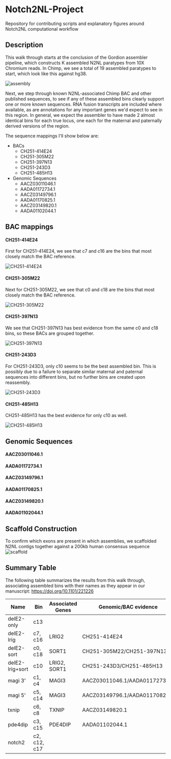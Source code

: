 # Notch2NL-Project
Repository for contributing scripts and explanatory figures around Notch2NL computational workflow


## Description

This walk through starts at the conclusion of the Gordion assembler pipeline, which constructs K assembled N2NL paratypes from 10X Chromium reads. In Chimp, we see a total of 19 assembled paratypes to start, which look like this against hg38.

![assembly](https://github.com/vrubels/Notch2NL-Project/blob/master/chimp/Screen%20Shot%202018-02-23%20at%201.05.13%20PM.png)

Next, we step through known N2NL-associated Chimp BAC and other published sequences, to see if any of these assembled bins clearly support one or more known sequences. RNA fusion transcripts are included where available, as are annotations for any important genes we'd expect to see in this region. In general, we expect the assembler to have made 2 almost identical bins for each true locus, one each for the maternal and paternally derived versions of the region.

The sequence mappings I'll show below are:

* BACs
  * CH251-414E24
  * CH251-305M22
  * CH251-397N13
  * CH251-243D3
  * CH251-485H13
* Genomic Sequences
  * AACZ03011046.1
  * AADA01172734.1
  * AACZ03149796.1
  * AADA01170825.1
  * AACZ03149820.1
  * AADA01102044.1
 
 
 ## BAC mappings 
 
 #### CH251-414E24
 First for CH251-414E24, we see that c7 and c16 are the bins that most closely match the BAC reference.
 
 ![CH251-414E24](https://github.com/vrubels/Notch2NL-Project/blob/master/chimp/Screen%20Shot%202018-02-23%20at%201.23.17%20PM.png)
 
 #### CH251-305M22
 Next for CH251-305M22, we see that c0 and c18 are the bins that most closely match the BAC reference. 
 
 ![CH251-305M22](https://github.com/vrubels/Notch2NL-Project/blob/master/chimp/Screen%20Shot%202018-02-23%20at%201.54.16%20PM.png)
 
 #### CH251-397N13
 We see that CH251-397N13 has best evidence from the same c0 and c18 bins, so these BACs are grouped together.
 
 ![CH251-397N13](https://github.com/vrubels/Notch2NL-Project/blob/master/chimp/Screen%20Shot%202018-02-23%20at%201.55.05%20PM.png)
 
 #### CH251-243D3
 For CH251-243D3, only c10 seems to be the best assembled bin. This is possibly due to a failure to separate similar maternal and paternal sequences into different bins, but no further bins are created upon reassembly.
 
 ![CH251-243D3](https://github.com/vrubels/Notch2NL-Project/blob/master/chimp/Screen%20Shot%202018-02-23%20at%201.59.32%20PM.png)
 
 #### CH251-485H13
 CH251-485H13 has the best evidence for only c10 as well.
 
 ![CH251-485H13](https://github.com/vrubels/Notch2NL-Project/blob/master/chimp/Screen%20Shot%202018-02-23%20at%202.00.05%20PM.png)
 
 
 ## Genomic Sequences
 
 #### AACZ03011046.1
 
 #### AADA01172734.1
 
 #### AACZ03149796.1
 
 #### AADA01170825.1
 
 #### AACZ03149820.1
 
 #### AADA01102044.1
 
 
 ## Scaffold Construction
 To confirm which exons are present in which assemblies, we scaffolded N2NL contigs together against a 200kb human consensus sequence
 ![scaffold](https://github.com/vrubels/Notch2NL-Project/blob/master/chimp/Screen%20Shot%202018-02-23%20at%202.25.18%20PM.png)
 
 
 ## Summary Table

The following table summarizes the results from this walk through, associating assembled bins with their names as they appear in our manuscript: https://doi.org/10.1101/221226

Name | Bin | Associated Genes | Genomic/BAC evidence
-----|-----|------------------|---------------------
delE2-only |	c13 | |
delE2-lrig |	c7, c16 | LRIG2 | CH251-414E24
delE2-sort	| c0, c18 | SORT1 | CH251-305M22/CH251-397N13
delE2-lrig+sort |	c10 | LRIG2, SORT1 | CH251-243D3/CH251-485H13
magi 3'	| c1, c4 | MAGI3 | AACZ03011046.1/AADA01172734.1
magi 5'	| c5, c14 | MAGI3 | AACZ03149796.1/AADA01170825.1
txnip	| c6, c8 | TXNIP | AACZ03149820.1
pde4dip	| c3, c15 | PDE4DIP | AADA01102044.1
notch2	| c2, c12, c17 | |
